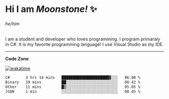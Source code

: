 
<!--
**MoonstoneStudios/MoonstoneStudios** is a ✨ _special_ ✨ repository because its `README.md` (this file) appears on your GitHub profile.

Here are some ideas to get you started:

- 🔭 I’m currently working on ...
- 🌱 I’m currently learning ...
- 👯 I’m looking to collaborate on ...
- 🤔 I’m looking for help with ...
- 💬 Ask me about ...
- 📫 How to reach me: ...
- 😄 Pronouns: ...
- ⚡ Fun fact: ...
-->

# Hi I am _Moonstone!_  ✨
###### he/him

I am a student and developer who loves programming.
I program primaraly in C#. It is my favorite programming language! I use Visual Studio as my IDE.

---

**Code Zone**


[![wakatime](https://wakatime.com/badge/user/35c755da-7226-42ef-89f9-892c03fbcf7e.svg?style=for-the-badge)](https://wakatime.com/@35c755da-7226-42ef-89f9-892c03fbcf7e)
<!--START_SECTION:waka-->

```txt
C#       3 hrs 14 mins   █████████████████████▓░░░   86.08 %
Binary   19 mins         ██░░░░░░░░░░░░░░░░░░░░░░░   08.42 %
Other    11 mins         █▒░░░░░░░░░░░░░░░░░░░░░░░   05.05 %
JSON     1 min           ░░░░░░░░░░░░░░░░░░░░░░░░░   00.45 %
```

<!--END_SECTION:waka-->
